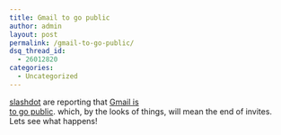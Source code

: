 ```yaml
---
title: Gmail to go public
author: admin
layout: post
permalink: /gmail-to-go-public/
dsq_thread_id:
  - 26012820
categories:
  - Uncategorized
---
```

[slashdot][1] are reporting that [Gmail is  
to go public][2]. which, by the looks of things, will mean the end of invites.  
Lets see what happens!

 [1]: http://slashdot.org "Slashdot"
 [2]: http://slashdot.org/article.pl?sid=05/03/15/1845250&tid=217